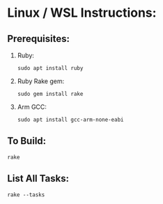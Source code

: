 # Linux / WSL Instructions:

## Prerequisites:

1. Ruby:

    `sudo apt install ruby`

2. Ruby Rake gem:

    `sudo gem install rake`

3. Arm GCC:

    `sudo apt install gcc-arm-none-eabi`

## To Build:

`rake`

## List All Tasks:

`rake --tasks`



